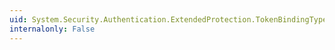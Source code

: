 ```yaml
---
uid: System.Security.Authentication.ExtendedProtection.TokenBindingType
internalonly: False
---
```


